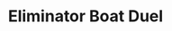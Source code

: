 ---
layout: video
series: Angry Video Game Nerd - Bad Game Cover Art
episode: 11
title: "Eliminator Boat Duel"
permalink: /avgn/bad-game-cover-art-11
video_info:
  - youtube;YouTube;u0c8W_GYk_Q
release_date: 2015-12-11
mike_notes:
toggle: off
special: bad-covers
special_id: "Bad Game Cover Art Videos"
platforms:
  - Nintendo Entertainment System
---